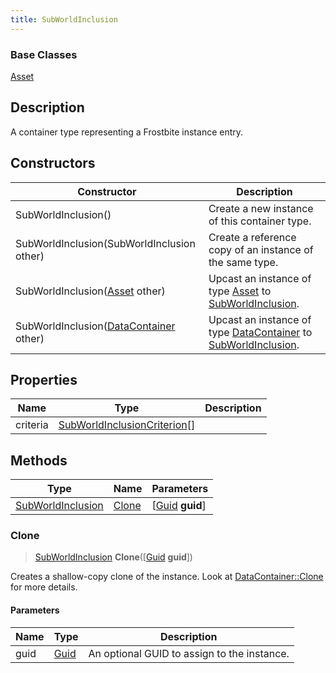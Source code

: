 ```yaml
---
title: SubWorldInclusion
---
```

### Base Classes

[Asset](/vext/ref/fb/asset/)

## Description

A container type representing a Frostbite instance entry.

## Constructors

| Constructor                                                                  | Description                                                                                                               |
| ---------------------------------------------------------------------------- | ------------------------------------------------------------------------------------------------------------------------- |
| SubWorldInclusion()                                                          | Create a new instance of this container type.                                                                             |
| SubWorldInclusion(SubWorldInclusion other)                                   | Create a reference copy of an instance of the same type.                                                                  |
| SubWorldInclusion([Asset](/vext/ref/fb/asset/) other)                                      | Upcast an instance of type [Asset](/vext/ref/fb/asset/) to [SubWorldInclusion](/vext/ref/fb/subworldinclusion/).                                      |
| SubWorldInclusion([DataContainer](/vext/ref/shared/class/datacontainer) other) | Upcast an instance of type [DataContainer](/vext/ref/shared/class/datacontainer) to [SubWorldInclusion](/vext/ref/fb/subworldinclusion/). |

## Properties

| Name     | Type                                                         | Description |
| -------- | ------------------------------------------------------------ | ----------- |
| criteria | [SubWorldInclusionCriterion](/vext/ref/fb/subworldinclusioncriterion/)\[\] |             |

## Methods

| Type                                   | Name            | Parameters                                     |
| -------------------------------------- | --------------- | ---------------------------------------------- |
| [SubWorldInclusion](/vext/ref/fb/subworldinclusion/) | [Clone](#clone) | \[[Guid](/vext/ref/shared/class/guid) **guid**\] |

### Clone

> [SubWorldInclusion](/vext/ref/fb/subworldinclusion/) **Clone**(\[[Guid](/vext/ref/shared/class/guid) **guid**\])

Creates a shallow-copy clone of the instance. Look at [DataContainer::Clone](/vext/ref/shared/class/datacontainer#clone) for more details.

#### Parameters

| Name | Type         | Description                                 |
| ---- | ------------ | ------------------------------------------- |
| guid | [Guid](/vext/ref/shared/class/guid/) | An optional GUID to assign to the instance. |
